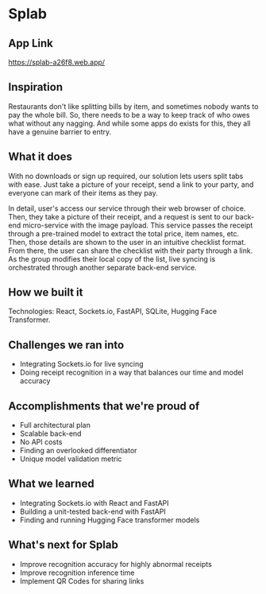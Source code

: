 # Splab

## App Link
https://splab-a26f8.web.app/

## Inspiration
Restaurants don't like splitting bills by item, and sometimes nobody wants to pay the whole bill.
So, there needs to be a way to keep track of who owes what without any nagging.
And while some apps do exists for this, they all have a genuine barrier to entry.

## What it does
With no downloads or sign up required, our solution lets users split tabs with ease.
Just take a picture of your receipt, send a link to your party, and everyone can mark of their items as they pay.

In detail, user's access our service through their web browser of choice.
Then, they take a picture of their receipt, and a request is sent to our back-end micro-service with the image payload.
This service passes the receipt through a pre-trained model to extract the total price, item names, etc.
Then, those details are shown to the user in an intuitive checklist format.
From there, the user can share the checklist with their party through a link.
As the group modifies their local copy of the list, live syncing is orchestrated through another separate back-end service.

## How we built it
Technologies: React, Sockets.io, FastAPI, SQLite, Hugging Face Transformer.

## Challenges we ran into
- Integrating Sockets.io for live syncing
- Doing receipt recognition in a way that balances our time and model accuracy

## Accomplishments that we're proud of
- Full architectural plan
- Scalable back-end
- No API costs
- Finding an overlooked differentiator
- Unique model validation metric

## What we learned
- Integrating Sockets.io with React and FastAPI
- Building a unit-tested back-end with FastAPI
- Finding and running Hugging Face transformer models 

## What's next for Splab
- Improve recognition accuracy for highly abnormal receipts
- Improve recognition inference time
- Implement QR Codes for sharing links